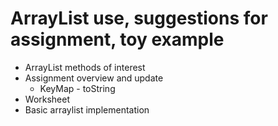 # ArrayList use, suggestions for assignment, toy example
  * ArrayList methods of interest
  * Assignment overview and update
    * KeyMap - toString
  * Worksheet
  * Basic arraylist implementation
